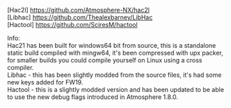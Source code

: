[Hac2l] https://github.com/Atmosphere-NX/hac2l  
[Libhac] https://github.com/Thealexbarney/LibHac  
[Hactool] https://github.com/SciresM/hactool  

Info:  
Hac21 has been built for windows64 bit from source, this is a standalone static build compiled with mingw64, it's been compressed with upx packer, for smaller builds you could compile yourself on Linux using a cross compiler.  
Libhac - this has been slightly modded from the source files, it's had some new keys added for FW19.  
Hactool - this is a slightly modded version and has been updated to be able to use the new debug flags introduced in Atmosphere 1.8.0.
